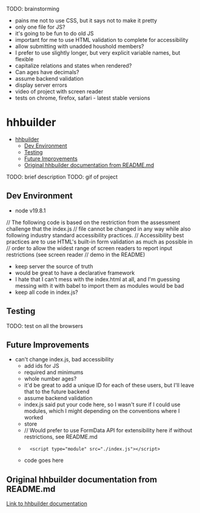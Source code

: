 
TODO: brainstorming

- pains me not to use CSS, but it says not to make it pretty
- only one file for JS?
- it's going to be fun to do old JS
- important for me to use HTML validation to complete for accessibility
- allow submitting with unadded houshold members?
- I prefer to use slightly longer, but very explicit variable names, but flexible
- capitalize relations and states when rendered?
- Can ages have decimals?
- assume backend validation
- display server errors
- video of project with screen reader
- tests on chrome, firefox, safari - latest stable versions

# hhbuilder

- [hhbuilder](#hhbuilder)
  - [Dev Environment](#dev-environment)
  - [Testing](#testing)
  - [Future Improvements](#future-improvements)
  - [Original hhbuilder documentation from README.md](#original-hhbuilder-documentation-from-readmemd)

TODO: brief description
TODO: gif of project
## Dev Environment
- node v19.8.1

// The following code is based on the restriction from the assessment challenge that the index.js
// file cannot be changed in any way while also following industry standard accessibility practices.
// Accessibility best practices are to use HTML's built-in form validation as much as possible in
// order to allow the widest range of screen readers to report input restrictions (see screen reader
// demo in the README)

- keep server the source of truth
- would be great to have a declarative framework
- I hate that I can't mess with the index.html at all, and I'm guessing messing with it with babel to import them as modules would be bad
- keep all code in index.js?

## Testing

TODO: test on all the browsers

## Future Improvements
- can't change index.js, bad accessibility
  - add ids for JS
  - required and minimums
  - whole number ages?
  - it'd be great to add a unique ID for each of these users, but I'll leave that to the future backend
  - assume backend validation
  - index.js said put your code here, so I wasn't sure if I could use modules, which I might depending on the conventions where I worked
  - store
  -   // Would prefer to use FormData API for extensibility here if without restrictions, see README.md
  -       <script type="module" src="./index.js"></script>
  - code goes here

## Original hhbuilder documentation from README.md

[Link to hhbuilder documentation](#https://homework.adhoc.team/hhbuilder/)